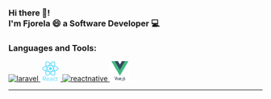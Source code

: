 ### Hi there 👋! <br/> I'm Fjorela 😄 a Software Developer 💻
<!-- 
<p align='center'>
    <img src="https://i.pinimg.com/originals/06/60/ef/0660efe82fa3da42ed56eef013171835.gif">
</p>
 -->

<h3 align="left">Languages and Tools:</h3>
<p align="left">  
    <a href="https://laravel.com/" target="_blank" rel="noreferrer"> <img src="https://cdn.jsdelivr.net/gh/devicons/devicon@latest/icons/laravel/laravel-original-wordmark.svg" alt="laravel" width="40" height="40"/> </a> 
    <a href="https://reactjs.org/" target="_blank" rel="noreferrer"> <img src="https://raw.githubusercontent.com/devicons/devicon/master/icons/react/react-original-wordmark.svg" alt="react" width="40" height="40"/> </a> 
    <a href="https://reactnative.dev/" target="_blank" rel="noreferrer"> <img src="https://reactnative.dev/img/header_logo.svg" alt="reactnative" width="40" height="40"/> </a> 
    <a href="https://vuejs.org/" target="_blank" rel="noreferrer"> <img src="https://raw.githubusercontent.com/devicons/devicon/master/icons/vuejs/vuejs-original-wordmark.svg" alt="vuejs" width="40" height="40"/> </a> 
    </p>

<hr/>
<!-- Snake eating my contributions graph :snake: -->

<!--  ![snake gif](https://github.com/FjorelaV/FjorelaV/blob/output/github-contribution-grid-snake.gif)

<hr/>
<div>
<a href="https://github.com/FjorelaV/FjorelaV">
  <img align="left" src="https://github-readme-stats-fjorelav.vercel.app/api?username=FjorelaV&show_icons=true&theme=solarized-dark&count_private=true" />
</a>
<a href="https://github.com/FjorelaV/FjorelaV">
  <img align="right" src="https://github-readme-stats-fjorelav.vercel.app/api/top-langs/?username=FjorelaV&layout=compact" />
</a>
</div>-->
<!--
**FjorelaV/FjorelaV** is a ✨ _special_ ✨ repository because its `README.md` (this file) appears on your GitHub profile.

Here are some ideas to get you started:
### Hi there 👋
- 🔭 I’m currently working on ...
- 🌱 I’m currently learning ...
- 👯 I’m looking to collaborate on ...
- 🤔 I’m looking for help with ...
- 💬 Ask me about ...
- 📫 How to reach me: ...
- 😄 Pronouns: ...
- ⚡ Fun fact: ...

-->

